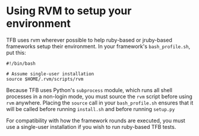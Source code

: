 # Using RVM to setup your environment

TFB uses rvm wherever possible to help ruby-based or
jruby-based frameworks setup their environment. 
In your framework's `bash_profile.sh`, put this: 

    #!/bin/bash
    
    # Assume single-user installation
    source $HOME/.rvm/scripts/rvm

Because TFB uses Python's `subprocess` module, which runs 
all shell processes in a non-login mode, you must source the 
`rvm` script before using `rvm` anywhere. Placing the `source`
call in your `bash_profile.sh` ensures that it will be called 
before running `install.sh` and before running `setup.py`

For compatibility with how the framework rounds are executed, 
you must use a single-user installation if you wish to run 
ruby-based TFB tests.




